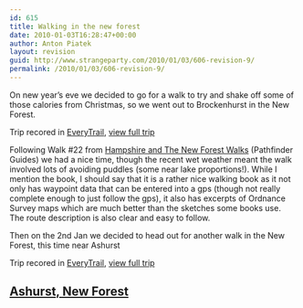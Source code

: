 ```yaml
---
id: 615
title: Walking in the new forest
date: 2010-01-03T16:28:47+00:00
author: Anton Piatek
layout: revision
guid: http://www.strangeparty.com/2010/01/03/606-revision-9/
permalink: /2010/01/03/606-revision-9/
---
```

On new year&#8217;s eve we decided to go for a walk to try and shake off some of those calories from Christmas, so we went out to Brockenhurst in the New Forest.

  
Trip recored in [EveryTrail](http://www.everytrail.com), [view full trip](http://www.everytrail.com/view_trip.php?trip_id=453763)

Following Walk #22 from [Hampshire and The New Forest Walks](http://www.crimsonpublishing.co.uk/book/details/9780711706095/jenny-plunknett-david-foster/hampshire-amp-the-new-forest-walks) (Pathfinder Guides) we had a nice time, though the recent wet weather meant the walk involved lots of avoiding puddles (some near lake proportions!). While I mention the book, I should say that it is a rather nice walking book as it not only has waypoint data that can be entered into a gps (though not really complete enough to just follow the gps), it also has excerpts of Ordnance Survey maps which are much better than the sketches some books use. The route description is also clear and easy to follow.

Then on the 2nd Jan we decided to head out for another walk in the New Forest, this time near Ashurst



Trip recored in [EveryTrail](http://www.everytrail.com), [view full trip](http://www.everytrail.com/view_trip.php?trip_id=455839)

## [Ashurst, New Forest](http://www.everytrail.com/view_trip.php?trip_id=455839)